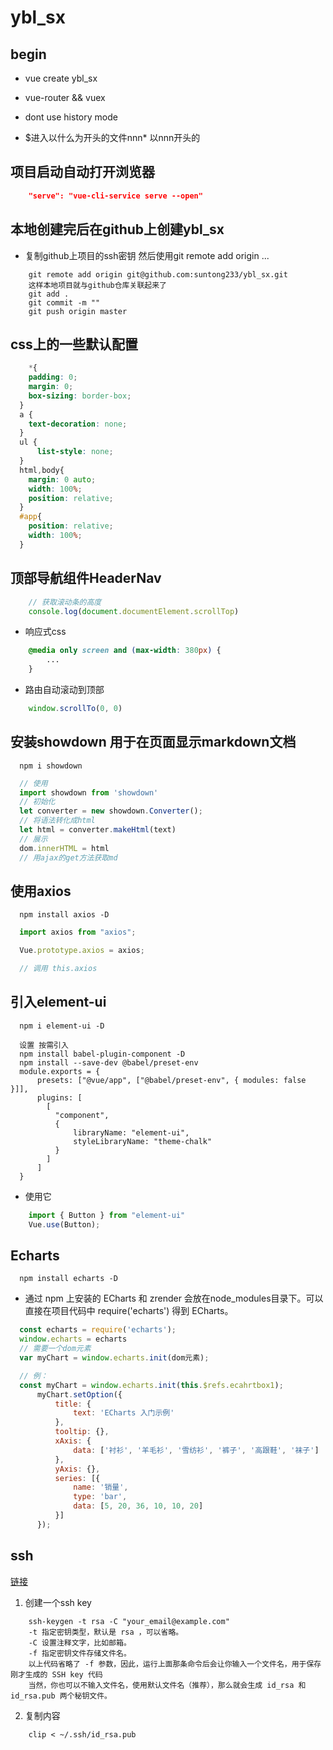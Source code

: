 # ybl_sx

## begin
* vue create ybl_sx
* vue-router && vuex
* dont use history mode

* $进入以什么为开头的文件nnn* 以nnn开头的

## 项目启动自动打开浏览器
```json
    "serve": "vue-cli-service serve --open"
```

## 本地创建完后在github上创建ybl_sx

* 复制github上项目的ssh密钥 然后使用git remote add origin ...
```
    git remote add origin git@github.com:suntong233/ybl_sx.git
    这样本地项目就与github仓库关联起来了
    git add . 
    git commit -m ""
    git push origin master
```
## css上的一些默认配置
```css
    *{
    padding: 0;
    margin: 0;
    box-sizing: border-box;
  }
  a {
    text-decoration: none;
  }
  ul {
      list-style: none;
  }
  html,body{
    margin: 0 auto;
    width: 100%;
    position: relative;
  }
  #app{
    position: relative;
    width: 100%;
  }
```
## 顶部导航组件HeaderNav

```js
    // 获取滚动条的高度
    console.log(document.documentElement.scrollTop)
```
* 响应式css
```css
    @media only screen and (max-width: 380px) {
        ...
    }
```
* 路由自动滚动到顶部
```js
    window.scrollTo(0, 0)
```

## 安装showdown 用于在页面显示markdown文档

```
  npm i showdown
```
```js
  // 使用
  import showdown from 'showdown'
  // 初始化
  let converter = new showdown.Converter();
  // 将语法转化成html
  let html = converter.makeHtml(text)
  // 展示
  dom.innerHTML = html
  // 用ajax的get方法获取md
```

## 使用axios
```
  npm install axios -D
```
```js
  import axios from "axios";

  Vue.prototype.axios = axios;

  // 调用 this.axios
```

## 引入element-ui

```
  npm i element-ui -D
  
  设置 按需引入
  npm install babel-plugin-component -D
  npm install --save-dev @babel/preset-env
  module.exports = {
      presets: ["@vue/app", ["@babel/preset-env", { modules: false }]],
      plugins: [
        [
          "component",
          {
              libraryName: "element-ui",
              styleLibraryName: "theme-chalk"
          }
        ]
      ]
  }
```
* 使用它
```js
    import { Button } from "element-ui"
    Vue.use(Button); 
```

## Echarts

```
  npm install echarts -D
```
* 通过 npm 上安装的 ECharts 和 zrender 会放在node_modules目录下。可以直接在项目代码中 require('echarts') 得到 ECharts。

```js
  const echarts = require('echarts');
  window.echarts = echarts
  // 需要一个dom元素
  var myChart = window.echarts.init(dom元素);

  // 例：
  const myChart = window.echarts.init(this.$refs.ecahrtbox1);
      myChart.setOption({
          title: {
              text: 'ECharts 入门示例'
          },
          tooltip: {},
          xAxis: {
              data: ['衬衫', '羊毛衫', '雪纺衫', '裤子', '高跟鞋', '袜子']
          },
          yAxis: {},
          series: [{
              name: '销量',
              type: 'bar',
              data: [5, 20, 36, 10, 10, 20]
          }]
      });
```

## ssh
[链接](https://www.cnblogs.com/chuyanfenfei/p/8035067.html)
1. 创建一个ssh key
```
    ssh-keygen -t rsa -C "your_email@example.com"
    -t 指定密钥类型，默认是 rsa ，可以省略。
    -C 设置注释文字，比如邮箱。
    -f 指定密钥文件存储文件名。
    以上代码省略了 -f 参数，因此，运行上面那条命令后会让你输入一个文件名，用于保存刚才生成的 SSH key 代码
    当然，你也可以不输入文件名，使用默认文件名（推荐），那么就会生成 id_rsa 和 id_rsa.pub 两个秘钥文件。
```
2. 复制内容
```
    clip < ~/.ssh/id_rsa.pub
```